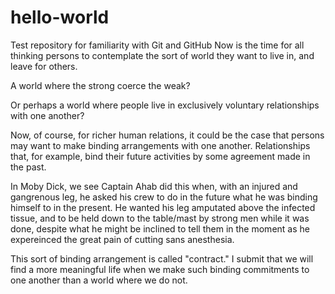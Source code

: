 # hello-world
Test repository for familiarity with Git and GitHub
Now is the time for all thinking persons to contemplate the sort of world they want to live in, and leave for others.

A world where the strong coerce the weak?

Or perhaps a world where people live in exclusively voluntary relationships with one another?

Now, of course, for richer human relations, it could be the case that persons may want to make binding arrangements with one another.  Relationships that, for example, bind their future activities by some agreement made in the past.

In Moby Dick, we see Captain Ahab did this when, with an injured and gangrenous leg, he asked his crew to do in the future what he was binding himself to in the present.  He wanted his leg amputated above the infected tissue, and to be held down to the table/mast by strong men while it was done, despite what he might be inclined to tell them in the moment as he expereinced the great pain of cutting sans anesthesia.  

This sort of binding arrangement is called "contract."  I submit that we will find a more meaningful life when we make such binding commitments to one another than a world where we do not. 
